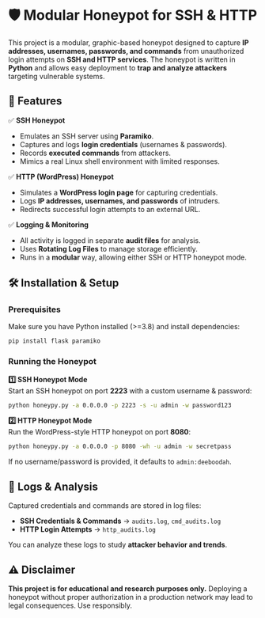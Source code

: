 # 🛡️ Modular Honeypot for SSH & HTTP

This project is a modular, graphic-based honeypot designed to capture **IP addresses, usernames, passwords, and commands** from unauthorized login attempts on **SSH and HTTP services**. The honeypot is written in **Python** and allows easy deployment to **trap and analyze attackers** targeting vulnerable systems.

## 📌 Features

✅ **SSH Honeypot**  
- Emulates an SSH server using **Paramiko**.  
- Captures and logs **login credentials** (usernames & passwords).  
- Records **executed commands** from attackers.  
- Mimics a real Linux shell environment with limited responses.  

✅ **HTTP (WordPress) Honeypot**  
- Simulates a **WordPress login page** for capturing credentials.  
- Logs **IP addresses, usernames, and passwords** of intruders.  
- Redirects successful login attempts to an external URL.  

✅ **Logging & Monitoring**  
- All activity is logged in separate **audit files** for analysis.  
- Uses **Rotating Log Files** to manage storage efficiently.  
- Runs in a **modular** way, allowing either SSH or HTTP honeypot mode.  

## 🛠️ Installation & Setup

### Prerequisites
Make sure you have Python installed (>=3.8) and install dependencies:

```bash
pip install flask paramiko
```

### Running the Honeypot

**1️⃣ SSH Honeypot Mode**  
Start an SSH honeypot on port **2223** with a custom username & password:

```bash
python honeypy.py -a 0.0.0.0 -p 2223 -s -u admin -w password123
```

**2️⃣ HTTP Honeypot Mode**  
Run the WordPress-style HTTP honeypot on port **8080**:

```bash
python honeypy.py -a 0.0.0.0 -p 8080 -wh -u admin -w secretpass
```

If no username/password is provided, it defaults to `admin:deeboodah`.

## 📜 Logs & Analysis

Captured credentials and commands are stored in log files:
- **SSH Credentials & Commands** → `audits.log`, `cmd_audits.log`  
- **HTTP Login Attempts** → `http_audits.log`  

You can analyze these logs to study **attacker behavior and trends**.

## ⚠️ Disclaimer

**This project is for educational and research purposes only.** Deploying a honeypot without proper authorization in a production network may lead to legal consequences. Use responsibly.
